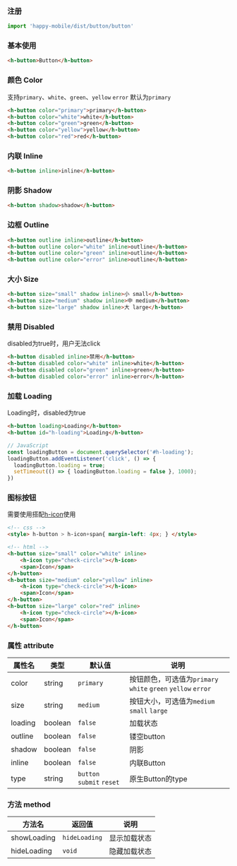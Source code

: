 ### 注册
```javascript
import 'happy-mobile/dist/button/button'
```
### 基本使用
```html
<h-button>Button</h-button>
```

### 颜色 Color
支持`primary`、`white`、`green`、`yellow` `error` 默认为`primary`
```html
<h-button color="primary">primary</h-button>
<h-button color="white">white</h-button>
<h-button color="green">green</h-button>
<h-button color="yellow">yellow</h-button>
<h-button color="red">red</h-button>
```

### 内联 Inline
```html
<h-button inline>inline</h-button>
```

### 阴影 Shadow
```html
<h-button shadow>shadow</h-button>
```
### 边框 Outline
```html
<h-button outline inline>outline</h-button>
<h-button outline color="white" inline>outline</h-button>
<h-button outline color="green" inline>outline</h-button>
<h-button outline color="error" inline>outline</h-button>
```
### 大小 Size
```html
<h-button size="small" shadow inline>小 small</h-button>
<h-button size="medium" shadow inline>中 medium</h-button>
<h-button size="large" shadow inline>大 large</h-button>
```
### 禁用 Disabled
 disabled为true时，用户无法click
```html
<h-button disabled inline>禁用</h-button>
<h-button disabled color="white" inline>white</h-button>
<h-button disabled color="green" inline>green</h-button>
<h-button disabled color="error" inline>error</h-button>
```
### 加载 Loading
Loading时，disabled为true
```html
<h-button loading>Loading</h-button>
<h-button id="h-loading">Loading</h-button>
```
```javascript
// JavaScript
const loadingButton = document.querySelector('#h-loading');
loadingButton.addEventListener('click', () => {
  loadingButton.loading = true;
  setTimeout(() => { loadingButton.loading = false }, 1000);
})
```

### 图标按钮
需要使用搭配[h-icon](#icon)使用
```html
<!-- css -->
<style> h-button > h-icon+span{ margin-left: 4px; } </style>

<!-- html -->
<h-button size="small" color="white" inline>
    <h-icon type="check-circle"></h-icon>
    <span>Icon</span>
</h-button>
<h-button size="medium" color="yellow" inline>
    <h-icon type="check-circle"></h-icon>
    <span>Icon</span>
</h-button>
<h-button size="large" color="red" inline>
    <h-icon type="check-circle"></h-icon>
    <span>Icon</span>
</h-button>
```

### 属性 attribute
属性名 | 类型 | 默认值 | 说明
----|-----|------|------
color | string | `primary` | 按钮颜色，可选值为`primary` `white` `green` `yellow` `error`
size | string | `medium` | 按钮大小，可选值为`medium` `small` `large`
loading | boolean | `false` | 加载状态
outline | boolean | `false` | 镂空button
shadow | boolean | `false` | 阴影
inline | boolean | `false` | 内联Button
type | string | `button` `submit` `reset` | 原生Button的type

### 方法 method
方法名 | 返回值 | 说明
----|----|----
showLoading | `hideLoading` | 显示加载状态 | 
hideLoading | `void` | 隐藏加载状态 |

